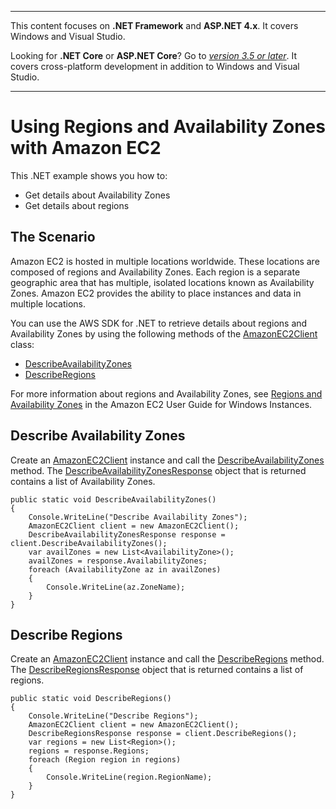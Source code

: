 --------

This content focuses on **\.NET Framework** and **ASP\.NET 4\.x**\. It covers Windows and Visual Studio\.

Looking for **\.NET Core** or **ASP\.NET Core**? Go to *[version 3\.5 or later](https://docs.aws.amazon.com/sdk-for-net/latest/developer-guide/welcome.html)*\. It covers cross\-platform development in addition to Windows and Visual Studio\.

--------

# Using Regions and Availability Zones with Amazon EC2<a name="using-regions-and-availability-zones"></a>

This \.NET example shows you how to:
+ Get details about Availability Zones
+ Get details about regions

## The Scenario<a name="the-scenario"></a>

Amazon EC2 is hosted in multiple locations worldwide\. These locations are composed of regions and Availability Zones\. Each region is a separate geographic area that has multiple, isolated locations known as Availability Zones\. Amazon EC2 provides the ability to place instances and data in multiple locations\.

You can use the AWS SDK for \.NET to retrieve details about regions and Availability Zones by using the following methods of the [AmazonEC2Client](https://docs.aws.amazon.com/sdkfornet/v3/apidocs/items/EC2/TEC2Client.html) class:
+  [DescribeAvailabilityZones](https://docs.aws.amazon.com/sdkfornet/v3/apidocs/items/EC2/MEC2DescribeAvailabilityZonesDescribeAvailabilityZonesRequest.html) 
+  [DescribeRegions](https://docs.aws.amazon.com/sdkfornet/v3/apidocs/items/EC2/MEC2DescribeRegionsDescribeRegionsRequest.html) 

For more information about regions and Availability Zones, see [Regions and Availability Zones](https://docs.aws.amazon.com/AWSEC2/latest/WindowsGuide/using-regions-availability-zones.html) in the Amazon EC2 User Guide for Windows Instances\.

## Describe Availability Zones<a name="describe-availability-zones"></a>

Create an [AmazonEC2Client](https://docs.aws.amazon.com/sdkfornet/v3/apidocs/items/EC2/TEC2Client.html) instance and call the [DescribeAvailabilityZones](https://docs.aws.amazon.com/sdkfornet/v3/apidocs/items/EC2/MEC2DescribeAvailabilityZonesDescribeAvailabilityZonesRequest.html) method\. The [DescribeAvailabilityZonesResponse](https://docs.aws.amazon.com/sdkfornet/v3/apidocs/items/EC2/TDescribeAvailabilityZonesResponse.html) object that is returned contains a list of Availability Zones\.

```
public static void DescribeAvailabilityZones()
{
    Console.WriteLine("Describe Availability Zones");
    AmazonEC2Client client = new AmazonEC2Client();
    DescribeAvailabilityZonesResponse response = client.DescribeAvailabilityZones();
    var availZones = new List<AvailabilityZone>();
    availZones = response.AvailabilityZones;
    foreach (AvailabilityZone az in availZones)
    {
        Console.WriteLine(az.ZoneName);
    }
}
```

## Describe Regions<a name="describe-regions"></a>

Create an [AmazonEC2Client](https://docs.aws.amazon.com/sdkfornet/v3/apidocs/items/EC2/TEC2Client.html) instance and call the [DescribeRegions](https://docs.aws.amazon.com/sdkfornet/v3/apidocs/items/EC2/MEC2DescribeRegionsDescribeRegionsRequest.html) method\. The [DescribeRegionsResponse](https://docs.aws.amazon.com/sdkfornet/v3/apidocs/items/EC2/TDescribeRegionsResponse.html) object that is returned contains a list of regions\.

```
public static void DescribeRegions()
{
    Console.WriteLine("Describe Regions");
    AmazonEC2Client client = new AmazonEC2Client();
    DescribeRegionsResponse response = client.DescribeRegions();
    var regions = new List<Region>();
    regions = response.Regions;
    foreach (Region region in regions)
    {
        Console.WriteLine(region.RegionName);
    }
}
```